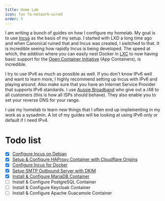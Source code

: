 ```yaml
---
title: Home Lab
icon: fas fa-network-wired
order: 5
---
```


I am writing a bunch of guides on how I configure my homelab. My goal is to use [Incus](https://linuxcontainers.org/incus/) as the basis of my setup. I started with LXD a long time ago and when Canonical ruined that and Incus was created, I switched to that. It is incredible seeing how rapidly Incus is being developed. The speed at which, the addition where you can easily nest Docker in [LXC](https://linuxcontainers.org/lxc/introduction/) to now having basic support for the [Open Container Initiative](https://opencontainers.org/) (App Containers), is incredible.

I try to use IPv6 as much as possible as well. If you don't know IPv6 well and want to learn more, I highly recommend setting up Incus with IPv6 and playing around. Also make sure that you have an Internet Service Provider that supports IPv6 standards. I use [Aussie Broadband](https://www.aussiebroadband.com.au/) who give out a /48 to all customers (this is how all ISPs should behave).  They also enable you to set your reverse DNS for your range.

I use my homelab to learn new things that I often end up implementing in my work as a sysadmin. A lot of my guides will be looking at using IPv6 only or default if I need IPv4.

# Todo list
- [x] [Configure Incus on Debian](/posts/configure-incus-on-debian/)
- [x] [Setup & Configure HAProxy Container with Cloudflare Origins](/posts/configure-haproxy-container/)
- [x] [Configure Incus for Docker](/posts/configure-incus-for-docker/)
- [x] [Setup SMTP Outbound Server with DKIM](/posts/smtp-outbound-server/)
- [x] [Install & Configure MariaDB Container](/posts/install-mariadb-debian/)
- [ ] Install & Configure PostgreSQL Container
- [ ] Install & Configure Keycloak Container
- [ ] Install & Configure Apache Guacamole Container
